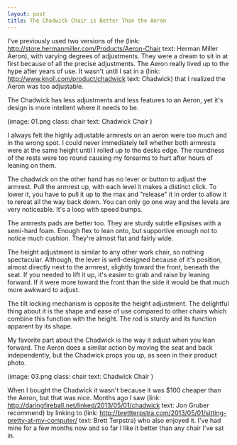 ```yaml
---
layout: post
title: The Chadwick Chair is Better Than the Aeron
---
```


I've previously used two versions of the (link: http://store.hermanmiller.com/Products/Aeron-Chair text: Herman Miller Aeron), with varying degrees of adjustments.  They were a dream to sit in at first because of all the precise adjustments.  The Aeron really lived up to the hype after years of use.  It wasn't until I sat in a (link: http://www.knoll.com/product/chadwick text: Chadwick) that I realized the Aeron was too adjustable.

The Chadwick has less adjustments and less features to an Aeron, yet it's design is more intellent where it needs to be.  

(image: 01.png class: chair text: Chadwick Chair )

I always felt the highly adjustable armrests on an aeron were too much and in the wrong spot.  I could never immediately tell whether both armrests were at the same height until I rolled up to the desks edge.  The roundness of the rests were too round causing my forearms to hurt after hours of leaning on them.

The chadwick on the other hand has no lever or button to adjust the armrest.  Pull the armrest up, with each level it makes a distinct click.  To lower it, you have to pull it up to the max and "release" it in order to allow it to rereat all the way back down.  You can only go one way and the levels are very noticeable.  It's a loop with speed bumps.

The armrests pads are better too.  They are sturdy subtle ellipsises with a semi-hard foam.  Enough flex to lean onto, but supportive enough not to notice much cushion.  They're almost flat and fairly wide.  

The height adjustment is similar to any other work chair, so nothing spectacular.  Although, the lever is well-designed because of it's position, almost directly next to the armrest, slightly toward the front, beneath the seat. If you needed to lift it up, it's easier to grab and raise by leaning forward.  If it were more toward the front than the side it would be that much more awkward to adjust.

The tilt locking mechanism is opposite the height adjustment.  The delightful thing about it is the shape and ease of use compared to other chairs which combine this function with the height.  The rod is sturdy and its function apparent by its shape.

My favorite part about the Chadwick is the way it adjust when you lean forward.  The Aeron does a similar action by moving the seat and back independently, but the Chadwick props you up, as seen in their product photo.

(image: 03.png class: chair text: Chadwick Chair )

When I bought the Chadwick it wasn't because it was $100 cheaper than the Aeron, but that was nice. Months ago I saw (link: http://daringfireball.net/linked/2013/05/01/chadwick text: Jon Gruber recommend) by linking to (link: http://brettterpstra.com/2013/05/01/sitting-pretty-at-my-computer/ text: Brett Terpstra) who also enjoyed it.  I've had mine for a few months now and so far I like it better than any chair I've sat in.
